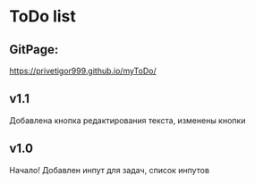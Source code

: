 # ToDo list

## GitPage:

https://privetigor999.github.io/myToDo/

## v1.1

Добавлена кнопка редактирования текста, изменены кнопки

## v1.0

Начало! Добавлен инпут для задач, список инпутов
